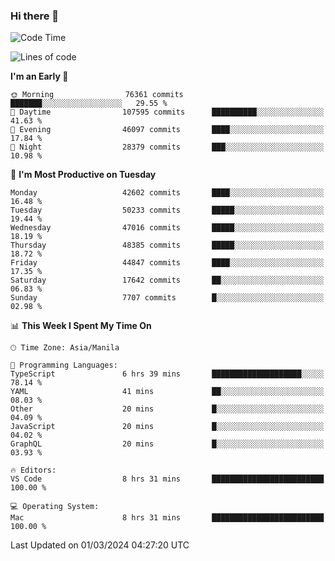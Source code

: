 ### Hi there 👋

<!--START_SECTION:waka-->
![Code Time](http://img.shields.io/badge/Code%20Time-4%2C916%20hrs%2053%20mins-blue)

![Lines of code](https://img.shields.io/badge/From%20Hello%20World%20I%27ve%20Written-115.5%20million%20lines%20of%20code-blue)

**I'm an Early 🐤** 

```text
🌞 Morning                76361 commits       ███████░░░░░░░░░░░░░░░░░░   29.55 % 
🌆 Daytime                107595 commits      ██████████░░░░░░░░░░░░░░░   41.63 % 
🌃 Evening                46097 commits       ████░░░░░░░░░░░░░░░░░░░░░   17.84 % 
🌙 Night                  28379 commits       ███░░░░░░░░░░░░░░░░░░░░░░   10.98 % 
```
📅 **I'm Most Productive on Tuesday** 

```text
Monday                   42602 commits       ████░░░░░░░░░░░░░░░░░░░░░   16.48 % 
Tuesday                  50233 commits       █████░░░░░░░░░░░░░░░░░░░░   19.44 % 
Wednesday                47016 commits       █████░░░░░░░░░░░░░░░░░░░░   18.19 % 
Thursday                 48385 commits       █████░░░░░░░░░░░░░░░░░░░░   18.72 % 
Friday                   44847 commits       ████░░░░░░░░░░░░░░░░░░░░░   17.35 % 
Saturday                 17642 commits       ██░░░░░░░░░░░░░░░░░░░░░░░   06.83 % 
Sunday                   7707 commits        █░░░░░░░░░░░░░░░░░░░░░░░░   02.98 % 
```


📊 **This Week I Spent My Time On** 

```text
🕑︎ Time Zone: Asia/Manila

💬 Programming Languages: 
TypeScript               6 hrs 39 mins       ████████████████████░░░░░   78.14 % 
YAML                     41 mins             ██░░░░░░░░░░░░░░░░░░░░░░░   08.03 % 
Other                    20 mins             █░░░░░░░░░░░░░░░░░░░░░░░░   04.09 % 
JavaScript               20 mins             █░░░░░░░░░░░░░░░░░░░░░░░░   04.02 % 
GraphQL                  20 mins             █░░░░░░░░░░░░░░░░░░░░░░░░   03.93 % 

🔥 Editors: 
VS Code                  8 hrs 31 mins       █████████████████████████   100.00 % 

💻 Operating System: 
Mac                      8 hrs 31 mins       █████████████████████████   100.00 % 
```


 Last Updated on 01/03/2024 04:27:20 UTC
<!--END_SECTION:waka-->


<!--
**rad182/rad182** is a ✨ _special_ ✨ repository because its `README.md` (this file) appears on your GitHub profile.

Here are some ideas to get you started:

- 🔭 I’m currently working on ...
- 🌱 I’m currently learning ...
- 👯 I’m looking to collaborate on ...
- 🤔 I’m looking for help with ...
- 💬 Ask me about ...
- 📫 How to reach me: ...
- 😄 Pronouns: ...
- ⚡ Fun fact: ...
-->
